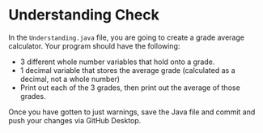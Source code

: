 # Understanding Check

In the `Understanding.java` file, you are going to create a grade average calculator. Your program should have the following:

- 3 different whole number variables that hold onto a grade.
- 1 decimal variable that stores the average grade (calculated as a decimal, not a whole number)
- Print out each of the 3 grades, then print out the average of those grades.

Once you have gotten to just warnings, save the Java file and commit and push your changes via GitHub Desktop.